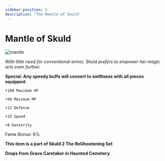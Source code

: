 ```yaml
---
sidebar_position: 5
description: "The Mantle of Skuld"
---
```


# Mantle of Skuld

![mantle](https://i.imgur.com/qUnenkk.png)

<i>With little need for conventional armor, Skuld prefers to empower her magic arts even further.</i>

****Special: Any speedy buffs will convert to swiftness with all pieces equipped.****

    +100 Maximum HP

    +50 Maximum MP
    
    +12 Defense
    
    +15 Speed
    
    +8 Dexterity

Fame Bonus: 6%

**This item is a part of Skuld 2 The ReGhostening Set**

**Drops from Grave Caretaker in Haunted Cemetery**
